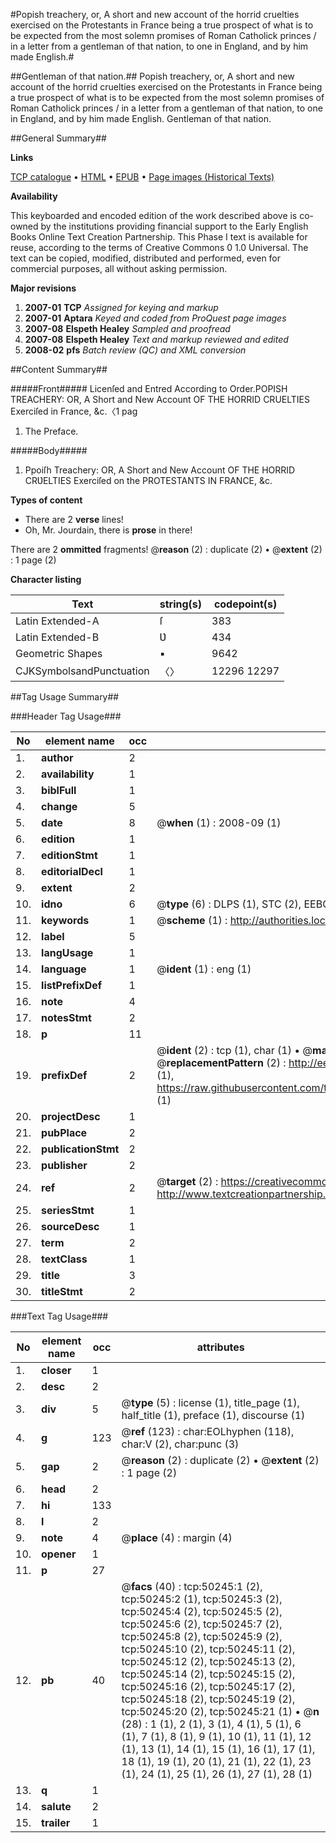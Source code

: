 #Popish treachery, or, A short and new account of the horrid cruelties exercised on the Protestants in France being a true prospect of what is to be expected from the most solemn promises of Roman Catholick princes / in a letter from a gentleman of that nation, to one in England, and by him made English.#

##Gentleman of that nation.##
Popish treachery, or, A short and new account of the horrid cruelties exercised on the Protestants in France being a true prospect of what is to be expected from the most solemn promises of Roman Catholick princes / in a letter from a gentleman of that nation, to one in England, and by him made English.
Gentleman of that nation.

##General Summary##

**Links**

[TCP catalogue](http://www.ota.ox.ac.uk/tcp/)  • 
[HTML](http://tei.it.ox.ac.uk/tcp/Texts-HTML/free/A55/A55466.html)  • 
[EPUB](http://tei.it.ox.ac.uk/tcp/Texts-EPUB/free/A55/A55466.epub) • 
[Page images (Historical Texts)](https://data.historicaltexts.jisc.ac.uk/view?pubId=eebo-11875958e&pageId=eebo-11875958e-50245-1)

**Availability**

This keyboarded and encoded edition of the
	       work described above is co-owned by the institutions
	       providing financial support to the Early English Books
	       Online Text Creation Partnership. This Phase I text is
	       available for reuse, according to the terms of Creative
	       Commons 0 1.0 Universal. The text can be copied,
	       modified, distributed and performed, even for
	       commercial purposes, all without asking permission.

**Major revisions**

1. __2007-01__ __TCP__ *Assigned for keying and markup*
1. __2007-01__ __Aptara__ *Keyed and coded from ProQuest page images*
1. __2007-08__ __Elspeth Healey__ *Sampled and proofread*
1. __2007-08__ __Elspeth Healey__ *Text and markup reviewed and edited*
1. __2008-02__ __pfs__ *Batch review (QC) and XML conversion*

##Content Summary##

#####Front#####
Licenſed and Entred
According to Order.POPISH TREACHERY:
OR, A
Short and New Account
OF THE
HORRID CRUELTIES
Exerciſed in
France, &c.〈1 pag
1. The Preface.

#####Body#####

1. Ppoiſh Treachery:
OR, A
Short and New Account
OF THE
HORRID CRƲELTIES
Exerciſed on the
PROTESTANTS
IN
FRANCE, &c.

**Types of content**

  * There are 2 **verse** lines!
  * Oh, Mr. Jourdain, there is **prose** in there!

There are 2 **ommitted** fragments! 
 @__reason__ (2) : duplicate (2)  •  @__extent__ (2) : 1 page (2)

**Character listing**


|Text|string(s)|codepoint(s)|
|---|---|---|
|Latin Extended-A|ſ|383|
|Latin Extended-B|Ʋ|434|
|Geometric Shapes|▪|9642|
|CJKSymbolsandPunctuation|〈〉|12296 12297|

##Tag Usage Summary##

###Header Tag Usage###

|No|element name|occ|attributes|
|---|---|---|---|
|1.|__author__|2||
|2.|__availability__|1||
|3.|__biblFull__|1||
|4.|__change__|5||
|5.|__date__|8| @__when__ (1) : 2008-09 (1)|
|6.|__edition__|1||
|7.|__editionStmt__|1||
|8.|__editorialDecl__|1||
|9.|__extent__|2||
|10.|__idno__|6| @__type__ (6) : DLPS (1), STC (2), EEBO-CITATION (1), OCLC (1), VID (1)|
|11.|__keywords__|1| @__scheme__ (1) : http://authorities.loc.gov/ (1)|
|12.|__label__|5||
|13.|__langUsage__|1||
|14.|__language__|1| @__ident__ (1) : eng (1)|
|15.|__listPrefixDef__|1||
|16.|__note__|4||
|17.|__notesStmt__|2||
|18.|__p__|11||
|19.|__prefixDef__|2| @__ident__ (2) : tcp (1), char (1)  •  @__matchPattern__ (2) : ([0-9\-]+):([0-9IVX]+) (1), (.+) (1)  •  @__replacementPattern__ (2) : http://eebo.chadwyck.com/downloadtiff?vid=$1&page=$2 (1), https://raw.githubusercontent.com/textcreationpartnership/Texts/master/tcpchars.xml#$1 (1)|
|20.|__projectDesc__|1||
|21.|__pubPlace__|2||
|22.|__publicationStmt__|2||
|23.|__publisher__|2||
|24.|__ref__|2| @__target__ (2) : https://creativecommons.org/publicdomain/zero/1.0/ (1), http://www.textcreationpartnership.org/docs/. (1)|
|25.|__seriesStmt__|1||
|26.|__sourceDesc__|1||
|27.|__term__|2||
|28.|__textClass__|1||
|29.|__title__|3||
|30.|__titleStmt__|2||


###Text Tag Usage###

|No|element name|occ|attributes|
|---|---|---|---|
|1.|__closer__|1||
|2.|__desc__|2||
|3.|__div__|5| @__type__ (5) : license (1), title_page (1), half_title (1), preface (1), discourse (1)|
|4.|__g__|123| @__ref__ (123) : char:EOLhyphen (118), char:V (2), char:punc (3)|
|5.|__gap__|2| @__reason__ (2) : duplicate (2)  •  @__extent__ (2) : 1 page (2)|
|6.|__head__|2||
|7.|__hi__|133||
|8.|__l__|2||
|9.|__note__|4| @__place__ (4) : margin (4)|
|10.|__opener__|1||
|11.|__p__|27||
|12.|__pb__|40| @__facs__ (40) : tcp:50245:1 (2), tcp:50245:2 (1), tcp:50245:3 (2), tcp:50245:4 (2), tcp:50245:5 (2), tcp:50245:6 (2), tcp:50245:7 (2), tcp:50245:8 (2), tcp:50245:9 (2), tcp:50245:10 (2), tcp:50245:11 (2), tcp:50245:12 (2), tcp:50245:13 (2), tcp:50245:14 (2), tcp:50245:15 (2), tcp:50245:16 (2), tcp:50245:17 (2), tcp:50245:18 (2), tcp:50245:19 (2), tcp:50245:20 (2), tcp:50245:21 (1)  •  @__n__ (28) : 1 (1), 2 (1), 3 (1), 4 (1), 5 (1), 6 (1), 7 (1), 8 (1), 9 (1), 10 (1), 11 (1), 12 (1), 13 (1), 14 (1), 15 (1), 16 (1), 17 (1), 18 (1), 19 (1), 20 (1), 21 (1), 22 (1), 23 (1), 24 (1), 25 (1), 26 (1), 27 (1), 28 (1)|
|13.|__q__|1||
|14.|__salute__|2||
|15.|__trailer__|1||
